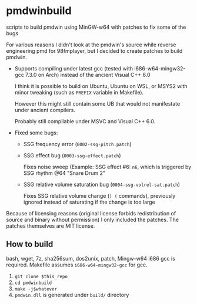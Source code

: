 # pmdwinbuild
scripts to build pmdwin using MinGW-w64 with patches to fix some of the bugs

For various reasons I didn't look at the pmdwin's source while reverse engineering pmd for 98fmplayer, but I decided to create patches to build pmdwin.

* Supports compiling under latest gcc (tested with i686-w64-mingw32-gcc 7.3.0 on Arch) instead of the ancient Visual C++ 6.0

  I think it is possible to build on Ubuntu, Ubuntu on WSL, or MSYS2 with minor tweaking (such as `PREFIX` variable in Makefile).

  However this might still contain some UB that would not manifestate under ancient compilers.

  Probably still compilable under MSVC and Visual C++ 6.0.

* Fixed some bugs:
  * SSG frequency error (`0002-ssg-pitch.patch`)
  * SSG effect bug (`0003-ssg-effect.patch`)

    Fixes noise sweep (Example: SSG effect #6: `n6`, which is triggered by SSG rhythm @64 "Snare Drum 2"

  * SSG relative volume saturation bug (`0004-ssg-volrel-sat.patch`)

    Fixes SSG relative volume change (`) (` commands), previously ignored instead of saturating if the change is too large

Because of licensing reasons (original license forbids redistribution of source and binary without permission) I only included the patches. The patches themselves are MIT license.

## How to build
  bash, wget, 7z, sha256sum, dos2unix, patch, Mingw-w64 i686 gcc is required.
  Makefile assumes `i686-w64-mingw32-gcc` for gcc.

  1. `git clone $this_repo`
  1. `cd pmdwinbuild`
  1. `make -j$whatever`
  1. `pmdwin.dll` is generated under `build/` directory
